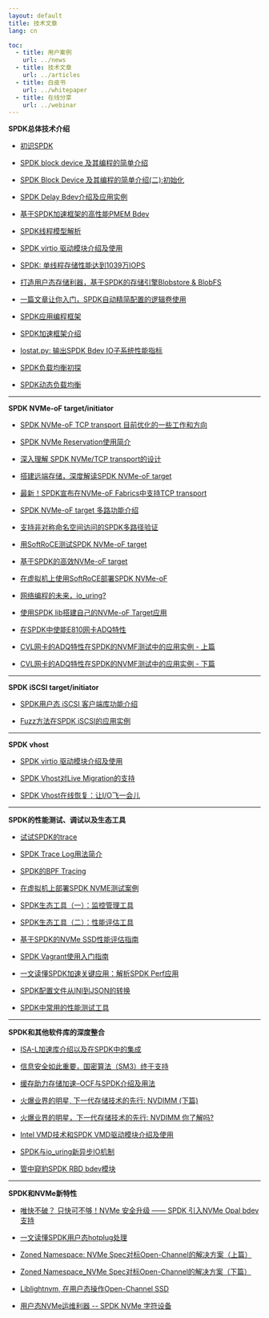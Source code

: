 ```yaml
---
layout: default
title: 技术文章
lang: cn

toc:
  - title: 用户案例
    url: ../news
  - title: 技术文章
    url: ../articles
  - title: 白皮书
    url: ../whitepaper
  - title: 在线分享
    url: ../webinar
---
```


**SPDK总体技术介绍**

* [初识SPDK](https://mp.weixin.qq.com/s?__biz=MzI3NDA4ODY4MA==&mid=2653338468&idx=1&sn=20f395a7e5e22bdee6cba9351d72ebae&chksm=f0cb4ce3c7bcc5f586a40cbeb5917146e95f7b5842da9fefbf6ddbc9705a4a3ed2773072f7b9&mpshare=1&scene=1&srcid=0516z8wJk6QLtfchhp3GITgg&sharer_sharetime=1652678609846&sharer_shareid=16362cd686fb4155d775401692935830&exportkey=Aw9i14ut1qFcTFEAJOQCGpY%3D&acctmode=0&pass_ticket=CHRad0UIoz8%2FSPboNOugxVHCcm1xuslbDDvwdEvYLiqRKwiMWxn%2B%2B5UW4IrjUmQ6&wx_header=0#rd)

* [SPDK block device 及其编程的简单介绍](https://mp.weixin.qq.com/s?__biz=MzI3NDA4ODY4MA==&mid=2653336658&idx=1&sn=6c81de4b2897fd78bfdabab9c1c316dd&chksm=f0cb43d5c7bccac3a531867010e43e32abe13c5f8607e61e458f19594402ae5974fd326f7960&token=1050568646&lang=zh_CN#rd)

* [SPDK Block Device 及其编程的简单介绍(二):初始化](https://mp.weixin.qq.com/s?__biz=MzI3NDA4ODY4MA==&mid=2653337067&idx=1&sn=9629dff3ee8ec3e6f70bd4a7dbe763cb&chksm=f0cb426cc7bccb7a3816b9888c547038113a173d4f3f4519fe9cf0f4bf18844074538bfa9781&token=468503366&lang=zh_CN#rd)

* [SPDK Delay Bdev介绍及应用实例](https://mp.weixin.qq.com/s?__biz=MzI3NDA4ODY4MA==&mid=2653338631&idx=1&sn=be869c38549ee3e0f6fcb4c9c7169367&chksm=f0cb4b80c7bcc29619fee03b27def72a6cc9b7b9d16066e57dd2acda234d2c3ec216bfbb4cca&mpshare=1&scene=1&srcid=05166r8YtcuKY5YZluH2I4JE&sharer_sharetime=1652678632034&sharer_shareid=16362cd686fb4155d775401692935830&exportkey=A1ZrvWPUCGw9cyHeraVQQz0%3D&acctmode=0&pass_ticket=CHRad0UIoz8%2FSPboNOugxVHCcm1xuslbDDvwdEvYLiqRKwiMWxn%2B%2B5UW4IrjUmQ6&wx_header=0#rd)

* [基于SPDK加速框架的高性能PMEM Bdev](https://mp.weixin.qq.com/s?__biz=MzI3NDA4ODY4MA==&mid=2653338257&idx=1&sn=d73454d2d31086ca34a8122eb60bd7ba&chksm=f0cb4d16c7bcc40035a3d5c84132346daf5f673315add75b3303dfc7d5783e58d0ee53788191&mpshare=1&scene=1&srcid=0516KXyPRRqbaTFfR3o2X3Vr&sharer_sharetime=1652678580442&sharer_shareid=16362cd686fb4155d775401692935830&exportkey=A0ooqUTjQi5j0Z7xBxCpISM%3D&acctmode=0&pass_ticket=CHRad0UIoz8%2FSPboNOugxVHCcm1xuslbDDvwdEvYLiqRKwiMWxn%2B%2B5UW4IrjUmQ6&wx_header=0#rd)

* [SPDK线程模型解析](https://mp.weixin.qq.com/s?__biz=MzI3NDA4ODY4MA==&mid=2653336301&idx=1&sn=893bceb88d7e775863ebc006e83f5532&chksm=f0cb456ac7bccc7cb720366f69941164e4e80cd5ceaef33bcbe16e7c761046aadc6e7137e4d7&token=1179202807&lang=zh_CN#rd)

* [SPDK virtio 驱动模块介绍及使用](https://mp.weixin.qq.com/s?__biz=MzI3NDA4ODY4MA==&mid=2653336450&idx=1&sn=3a15cf91138031bec34abac774a41506&chksm=f0cb4405c7bccd1306a867d817a7691243814d83d7cb7b43f0f5b6677112b78bcd6a0f8efeba&token=765211277&lang=zh_CN#rd)

* [SPDK: 单线程存储性能达到1039万IOPS](https://mp.weixin.qq.com/s?__biz=MzI3NDA4ODY4MA==&mid=2653335692&idx=1&sn=d76ec8f74b91759521fab28028d3989d&chksm=f0cb470bc7bcce1dd68e1710902763a0c331137453ba1458e86909f0612a4a6af3d534a3badb&token=155709156&lang=zh_CN#rd:)

* [打造用户态存储利器，基于SPDK的存储引擎Blobstore & BlobFS](https://mp.weixin.qq.com/s/jiS3jUNLeL0XzcljF8OhQA)

* [一篇文章让你入门，SPDK自动精简配置的逻辑卷使用](https://mp.weixin.qq.com/s?__biz=MzI3NDA4ODY4MA==&mid=2653334755&idx=1&sn=65adf4f6db28513f30b450c2da0edf7d&chksm=f0cb5b64c7bcd272f4524575737af666c25f6efc9bef5151178bdc59ed5d76c0d85c731dc841&token=431082989&lang=zh_CN#rd)

* [SPDK应用编程框架](https://mp.weixin.qq.com/s?__biz=MzI3NDA4ODY4MA==&mid=2653334735&idx=1&sn=b81c263cffc74cf42338d2edda371d2c&chksm=f0cb5b48c7bcd25e83634357c9dc667f02499e348382e011bac20fbc13f442ac58a1e1799704&token=431082989&lang=zh_CN#rd)

* [SPDK加速框架介绍](https://mp.weixin.qq.com/s?__biz=MzI3NDA4ODY4MA==&mid=2653338017&idx=1&sn=160906234698b912c1ded4f3f02f5ae4&chksm=f0cb4e26c7bcc730397ad5d5960b4d79eb068c8a0f1b925011dd9f7b8fadc53a53fabc275e50&exportkey=A323MwZQp34snW8QpmY76sk%3D&pass_ticket=H6C1Cnqh76Sgtai%2FizQ89JxysFnMQG%2BxrCYau3eJvg83IpHMJBMwostZX%2BsJuDXp&wx_header=0#rd)

* [Iostat.py: 输出SPDK Bdev IO子系统性能指标](https://mp.weixin.qq.com/s?__biz=MzI3NDA4ODY4MA==&mid=2653337235&idx=1&sn=18a86c9413d15f64038ad1ceae97161a&chksm=f0cb4114c7bcc8022e30570724c8125ae138918305210efc743cb32c31991d323ee051f37d1e&scene=0&xtrack=1&exportkey=A%2BOXWr460PmNQKEuT3dAhvM%3D&pass_ticket=w%2BZq2BsgB7kRtHy74eCg%2Bg3OzQ1%2BagIyRNE8HTReHBBzgY%2BPoBJ2KHsJWJVus9X2&wx_header=0#rd)

* [SPDK负载均衡初探](https://mp.weixin.qq.com/s?__biz=MzI3NDA4ODY4MA==&mid=2653338036&idx=1&sn=56b40ba93e257a5b77d87aca90d6b413&chksm=f0cb4e33c7bcc7254750bdd5a579460bba0982d6556cee9e3f57be5fa455dc16a439be7ab3de&exportkey=A%2F4ItFW%2Fpwqx7ZPg0wWuTtQ%3D&pass_ticket=H6C1Cnqh76Sgtai%2FizQ89JxysFnMQG%2BxrCYau3eJvg83IpHMJBMwostZX%2BsJuDXp&wx_header=0#rd)

* [SPDK动态负载均衡](https://mp.weixin.qq.com/s?__biz=MzI3NDA4ODY4MA==&mid=2653338117&idx=1&sn=5c961367150caf1098c5052792812a86&chksm=f0cb4d82c7bcc494c2e447c08607c88dde5214307d7e8ec2667430abf7d642dcf43171d09d46&mpshare=1&scene=1&srcid=1015omCRzPu5tSKM20FoxvsX&sharer_sharetime=1634259644537&sharer_shareid=bce63ba0449f498eb13c109c5eaef06d&exportkey=A2BQRGlmpj0p6jZa6pMy8Io%3D&pass_ticket=H6C1Cnqh76Sgtai%2FizQ89JxysFnMQG%2BxrCYau3eJvg83IpHMJBMwostZX%2BsJuDXp&wx_header=0#rd)

******

**SPDK NVMe-oF target/initiator**

* [SPDK NVMe-oF TCP transport 目前优化的一些工作和方向](https://mp.weixin.qq.com/s?__biz=MzI3NDA4ODY4MA==&mid=2653336799&idx=1&sn=cfcfd3a2688e147bb3ea0e6ab4d31226&chksm=f0cb4358c7bcca4e67d4cbebfa6ad3eb5419c5c1daf21d1d122b7615be6c8c5a1347bea1a0a2&token=1050568646&lang=zh_CN#rd)

* [SPDK NVMe Reservation使用简介](https://mp.weixin.qq.com/s?__biz=MzI3NDA4ODY4MA==&mid=2653335852&idx=1&sn=5e08566473a1e2f14b9d1f697c4995cc&chksm=f0cb46abc7bccfbdc9aa982f87dc851a59c6bddb321f4d02f682549426226eca2ee1d973a32b&token=2145434935&lang=zh_CN#rd)

* [深入理解 SPDK NVMe/TCP transport的设计](https://mp.weixin.qq.com/s?__biz=MzI3NDA4ODY4MA==&mid=2653335525&idx=1&sn=d4dc96bd800161e8a222279ca8396570&chksm=f0cb5862c7bcd1741bfbe1ee4c96dd200491f9c0c4d6a41a8299e0adf289f9a102b6780cd86f&token=1477511457&lang=zh_CN#rd)

* [搭建远端存储，深度解读SPDK NVMe-oF target](https://mp.weixin.qq.com/s/ohPaxAwmhGtuQQWz--J6WA)

* [最新！SPDK宣布在NVMe-oF Fabrics中支持TCP transport](https://mp.weixin.qq.com/s?__biz=MzI3NDA4ODY4MA==&mid=2653335028&idx=1&sn=7dccf7eef694b974ab841d136b265cde&chksm=f0cb5a73c7bcd365f9d1cece44630c11dda3d537a405f7f91359676f9c1e3fdb9e1ed9f550c9&token=431082989&lang=zh_CN#rd)

* [SPDK NVMe-oF target 多路功能介绍](https://mp.weixin.qq.com/s?__biz=MzI3NDA4ODY4MA==&mid=2653334954&idx=1&sn=7aa90dc8d2660b211cd353118570c8b6&chksm=f0cb5a2dc7bcd33b3dabcf17d2afbdd6c02597f48cbf64ce1f5144720061deff8d6e1d0ed44a&token=431082989&lang=zh_CN#rd)

* [支持非对称命名空间访问的SPDK多路径验证](https://mp.weixin.qq.com/s?__biz=MzI3NDA4ODY4MA==&mid=2653338599&idx=1&sn=8c9fde9fc979e3dcacf8923d5aa1bc5e&chksm=f0cb4c60c7bcc576032dbb64ff9d31a5c761b9b1850e01d7047f54f292bf589147ffe55aef7b&mpshare=1&scene=1&srcid=0516YOjlTdHput7SudpIKiCI&sharer_sharetime=1652678624881&sharer_shareid=16362cd686fb4155d775401692935830&exportkey=A9Mq3XCF0kHE4g66QTdlxos%3D&acctmode=0&pass_ticket=CHRad0UIoz8%2FSPboNOugxVHCcm1xuslbDDvwdEvYLiqRKwiMWxn%2B%2B5UW4IrjUmQ6&wx_header=0#rd)

* [用SoftRoCE测试SPDK NVMe-oF target](https://mp.weixin.qq.com/s?__biz=MzI3NDA4ODY4MA==&mid=2653334844&idx=1&sn=96383bab414ad4e6454c7d98707dc611&chksm=f0cb5abbc7bcd3adf9137b3dd444b5a2f50fcf55ad44cc6a5a8f7fd79f14aebfe954e148c97c&token=431082989&lang=zh_CN#rd)

* [基于SPDK的高效NVMe-oF target](https://mp.weixin.qq.com/s?__biz=MzI3NDA4ODY4MA==&mid=2653334751&idx=1&sn=eb13c596b3e938a093ef9dccc716dd97&chksm=f0cb5b58c7bcd24ee2c9a9d0a648f1dae83ab52d5449291af41655bc485be56f382809975aa7&token=431082989&lang=zh_CN#rd)

* [在虚拟机上使用SoftRoCE部署SPDK NVMe-oF](https://mp.weixin.qq.com/s?__biz=MzI3NDA4ODY4MA==&mid=2653334915&idx=1&sn=196ca1105b9da3b3358caa1d09f0f41f&chksm=f0cb5a04c7bcd31249703bc6ca703133cfb6d58283e4d0c3b00bf4ed4793a5f9f1cae57fda54&token=431082989&lang=zh_CN#rd)

* [网络编程的未来，io_uring?](https://mp.weixin.qq.com/s?__biz=MzI3NDA4ODY4MA==&mid=2653337201&idx=1&sn=4a4c1473fafe002255faac5a9096d523&chksm=f0cb41f6c7bcc8e04aaee729055b4221fcac8ab2136e2c8a22d4b40469e7e1c2414eb5f47041&token=468503366&lang=zh_CN#rd)

* [使用SPDK lib搭建自己的NVMe-oF Target应用](https://mp.weixin.qq.com/s?__biz=MzI3NDA4ODY4MA==&mid=2653337267&idx=1&sn=6769c98e5a2a54222f876cb3e1a90b16&chksm=f0cb4134c7bcc822d52d949f8854f8a6f222cfeb415ea900af95ace800ee3d5adb463efdc49c&scene=0&xtrack=1&exportkey=AxWC0d%2FlABMRAA7rB8HbVlU%3D&pass_ticket=w%2BZq2BsgB7kRtHy74eCg%2Bg3OzQ1%2BagIyRNE8HTReHBBzgY%2BPoBJ2KHsJWJVus9X2&wx_header=0#rd)

* [在SPDK中使能E810网卡ADQ特性](https://mp.weixin.qq.com/s?__biz=MzI3NDA4ODY4MA==&mid=2653337354&idx=1&sn=2bccc7b8681f5bde5a9e82b58d9f7e35&chksm=f0cb408dc7bcc99b37d4d77cd572de5c3ff092a4c0cb80766e3841050bec620c298d710842c0&scene=0&xtrack=1&exportkey=Aw4ff5FCzsijjG81i0a45J4%3D&pass_ticket=w%2BZq2BsgB7kRtHy74eCg%2Bg3OzQ1%2BagIyRNE8HTReHBBzgY%2BPoBJ2KHsJWJVus9X2&wx_header=0#rd)

* [CVL网卡的ADQ特性在SPDK的NVMF测试中的应用实例 - 上篇](https://mp.weixin.qq.com/s?__biz=MzI3NDA4ODY4MA==&mid=2653337411&idx=1&sn=2c20d7e6be1e491e88453b35d664948c&chksm=f0cb40c4c7bcc9d2ebbe09f7f8762bc9194dae52a142d906e5d2382300d271ccca7b34dbc1d6&scene=0&xtrack=1&exportkey=A%2FEW6XpPuT0yaN4hynZT2fo%3D&pass_ticket=w%2BZq2BsgB7kRtHy74eCg%2Bg3OzQ1%2BagIyRNE8HTReHBBzgY%2BPoBJ2KHsJWJVus9X2&wx_header=0#rd)

* [CVL网卡的ADQ特性在SPDK的NVMF测试中的应用实例 - 下篇](https://mp.weixin.qq.com/s?__biz=MzI3NDA4ODY4MA==&mid=2653337412&idx=1&sn=43d8e1579060c01a6ae885024a5d8b57&chksm=f0cb40c3c7bcc9d51385952f678a05a073af44fef3c2d80b31840f8fb5c367dd03e6a21be569&scene=0&xtrack=1&exportkey=A3ZNSgaNVrFI2XJD7u7AS04%3D&pass_ticket=vkau%2B%2F%2BpF2ANWH%2F%2B7AW%2B%2FZTZ49cBSWbTMZ7QKXhjW7wagOPKKr5iX9iRZYrUd8Ld&wx_header=0#rd)

******

**SPDK iSCSI target/initiator**

* [SPDK用户态 iSCSI 客户端库功能介绍](https://mp.weixin.qq.com/s/RHisv2B_9f6Ql5_7iKa_Yw)

* [Fuzz方法在SPDK iSCSI的应用实例](https://mp.weixin.qq.com/s?__biz=MzI3NDA4ODY4MA==&mid=2653337187&idx=1&sn=40504e53764a47cdb7088392de613ab3&chksm=f0cb41e4c7bcc8f2584d8dad76e08183578829e2e43a20a4a061340f2e3cb717b84c4a9b077a&token=468503366&lang=zh_CN#rd)

******

**SPDK vhost**

* [SPDK virtio 驱动模块介绍及使用](https://mp.weixin.qq.com/s?__biz=MzI3NDA4ODY4MA==&mid=2653336450&idx=1&sn=3a15cf91138031bec34abac774a41506&chksm=f0cb4405c7bccd1306a867d817a7691243814d83d7cb7b43f0f5b6677112b78bcd6a0f8efeba&token=1050568646&lang=zh_CN#rd)

* [SPDK Vhost对Live Migration的支持](https://mp.weixin.qq.com/s?__biz=MzI3NDA4ODY4MA==&mid=2653334939&idx=1&sn=012fb74c571aed8093a5a17a38381f8d&chksm=f0cb5a1cc7bcd30a869d87df0e6e7efe2491ec4f3c62eff6d028961e9c6d41d056f00c47c6f9&token=431082989&lang=zh_CN#rd)

* [SPDK Vhost在线恢复：让I/O飞一会儿](https://mp.weixin.qq.com/s?__biz=MzI3NDA4ODY4MA==&mid=2653336929&idx=1&sn=0fba4d1922daeeb1da9c1df2d08aca7b&chksm=f0cb42e6c7bccbf0b724f7fe0fb5bf6c1dea4235bb49adc55b5134907d33a4c93dbec5ba1d03&token=468503366&lang=zh_CN#rd)

******

**SPDK的性能测试、调试以及生态工具**

* [试试SPDK的trace](https://mp.weixin.qq.com/s?__biz=MzI3NDA4ODY4MA==&mid=2653336410&idx=1&sn=cbbb7a0e19b3322e16c3592959d1ec55&chksm=f0cb44ddc7bccdcbc45664d5c7dd63ef859c7871bd5867a2745b697280d36e84cb2dc61573f1&token=1179202807&lang=zh_CN#rd)

* [SPDK Trace Log用法简介](https://mp.weixin.qq.com/s?__biz=MzI3NDA4ODY4MA==&mid=2653338377&idx=1&sn=e267c120af4fe661f2f7a306c163afda&chksm=f0cb4c8ec7bcc598225b43aac7366f80ef7f2738f3664790a6b2830a31913a5f568b5e61618c&mpshare=1&scene=1&srcid=0516NObW2EwV1QgVN8QOGSOr&sharer_sharetime=1652678596334&sharer_shareid=16362cd686fb4155d775401692935830&exportkey=A5TovvkIgptMwJKfMYFgxxk%3D&acctmode=0&pass_ticket=CHRad0UIoz8%2FSPboNOugxVHCcm1xuslbDDvwdEvYLiqRKwiMWxn%2B%2B5UW4IrjUmQ6&wx_header=0#rd)

* [SPDK的BPF Tracing](https://mp.weixin.qq.com/s?__biz=MzI3NDA4ODY4MA==&mid=2653338225&idx=1&sn=9205b9612bf372be0cb26502f6d9c958&chksm=f0cb4df6c7bcc4e06996f3d7390733fc4a2a04bdb2ddebea1fe70a05526346b1de4b138f25e5&mpshare=1&scene=1&srcid=0516rsNcutXxHzEzTVNL1ncU&sharer_sharetime=1652678567698&sharer_shareid=16362cd686fb4155d775401692935830&exportkey=A3V5sSkXSC5w4WHhssezLJw%3D&acctmode=0&pass_ticket=CHRad0UIoz8%2FSPboNOugxVHCcm1xuslbDDvwdEvYLiqRKwiMWxn%2B%2B5UW4IrjUmQ6&wx_header=0#rd)

* [在虚拟机上部署SPDK NVME测试案例](https://mp.weixin.qq.com/s?__biz=MzI3NDA4ODY4MA==&mid=2653336075&idx=1&sn=13c658b8c727ac730c8911088d680f20&chksm=f0cb458cc7bccc9ad4f3cd1c660e33a971a2419b683d79869769713c737da64f5d74181c1e6d&token=186149208&lang=zh_CN#rd)

* [SPDK生态工具（一）：监控管理工具](https://mp.weixin.qq.com/s?__biz=MzI3NDA4ODY4MA==&mid=2653334766&idx=1&sn=dd332cc2549231b4e6998937b20de705&chksm=f0cb5b69c7bcd27f1ee55cf7c9c324f44f366d7fabf07e27eb00ecc3e94edb206ed1a7e2e2a1&token=431082989&lang=zh_CN#rd)

* [SPDK生态工具（二）：性能评估工具](https://mp.weixin.qq.com/s?__biz=MzI3NDA4ODY4MA==&mid=2653334791&idx=1&sn=ff411ed6f53524851c0ab76fb11b2858&chksm=f0cb5a80c7bcd396557501eb33ed83fff0a943f93d53f8eb7b766625958958b220cf6b97b7f5&token=431082989&lang=zh_CN#rd)

* [基于SPDK的NVMe SSD性能评估指南](https://mp.weixin.qq.com/s?__biz=MzI3NDA4ODY4MA==&mid=2653334990&idx=1&sn=2b8cc25a6271e96ad0499fa805d34404&chksm=f0cb5a49c7bcd35f0f52da024484769b75be2aefc96de5f8b4ec0266c60fe8c0a8c175331c4f&token=431082989&lang=zh_CN#rd)

* [SPDK Vagrant使用入门指南](https://mp.weixin.qq.com/s?__biz=MzI3NDA4ODY4MA==&mid=2653334821&idx=1&sn=b1032c8960cc66cbee77ed19f70a18af&chksm=f0cb5aa2c7bcd3b4db8389a1ced9d7e0493a868781fe29b26a8f69efa0a3f52e24a925691c86&token=431082989&lang=zh_CN#rd)

* [一文读懂SPDK加速关键应用：解析SPDK Perf应用](https://mp.weixin.qq.com/s?__biz=MzI3NDA4ODY4MA==&mid=2653335061&idx=1&sn=8c2bb8b1bf7d95d7ab3c0cf81bea0136&chksm=f0cb5992c7bcd084c6d1704e26033b7510b4986593b91a45743df2aea39596813511fa4b70ac&token=431082989&lang=zh_CN#rd)

* [SPDK配置文件从INI到JSON的转换](https://mp.weixin.qq.com/s?__biz=MzI3NDA4ODY4MA==&mid=2653337483&idx=1&sn=229777e0455d1da1d5e1350fd7706f8b&chksm=f0cb400cc7bcc91a5f30529def1e7ec35d7ba35d8db7929fce9766780e989725d8cb4f8d40c5&scene=0&xtrack=1&exportkey=A0WVwxrr8sF%2BvUzgPioT0Z8%3D&pass_ticket=Yqc82YTsvhRYO%2F9LVG0fQnlhT4AQex%2BS%2BcfddHU25xFgtLVwCovG%2BHck3uYODoz7&wx_header=0#rd)

* [SPDK中常用的性能测试工具](https://mp.weixin.qq.com/s?__biz=MzI3NDA4ODY4MA==&mid=2653337823&idx=1&sn=815db74da9e0d5ca0309c0f1a12514f1&chksm=f0cb4f58c7bcc64e5b673b0330d89de71718dae1b2a41fc48f51033bc64563636bf08fb4502e&scene=0&xtrack=1&exportkey=Ay8l1i5XWgGDJcPchM1ZWhk%3D&pass_ticket=H6C1Cnqh76Sgtai%2FizQ89JxysFnMQG%2BxrCYau3eJvg83IpHMJBMwostZX%2BsJuDXp&wx_header=0#rd)

******

**SPDK和其他软件库的深度整合**

* [ISA-L加速库介绍以及在SPDK中的集成](https://mp.weixin.qq.com/s?__biz=MzI3NDA4ODY4MA==&mid=2653337450&idx=1&sn=fc4068ff5a2bd1378e6dd5a7a16c5fe6&chksm=f0cb40edc7bcc9fbc60e1da33ce7399143386a9d961ffa8f37be611adefbbcf0bd94281f404c&scene=0&xtrack=1&exportkey=A%2BxfIgS5m403pOrcBN5xNEw%3D&pass_ticket=Yqc82YTsvhRYO%2F9LVG0fQnlhT4AQex%2BS%2BcfddHU25xFgtLVwCovG%2BHck3uYODoz7&wx_header=0#rd)

* [信息安全如此重要，国密算法（SM3）终于支持](https://mp.weixin.qq.com/s?__biz=MzI3NDA4ODY4MA==&mid=2653336190&idx=1&sn=c564135f2135d128d5ee04dccdd3180c&chksm=f0cb45f9c7bcccefcfa3663a7cb412d54ed3a82ab18de896ea579ed17e3af64c8e8a0d642001&token=1179202807&lang=zh_CN#rd)

* [缓存助力存储加速–OCF与SPDK介绍及用法](https://mp.weixin.qq.com/s?__biz=MzI3NDA4ODY4MA==&mid=2653335424&idx=1&sn=0f4dfc6c884cea4780c016902dab59e8&chksm=f0cb5807c7bcd111a815ded1bab1dd8260167c59eab71ba729e27ec1f76b266e23b5f1a08bf2&token=1477511457&lang=zh_CN#rd)

* [火爆业界的明星, 下一代存储技术的先行: NVDIMM (下篇)](https://mp.weixin.qq.com/s?__biz=MzI3NDA4ODY4MA==&mid=2653335297&idx=1&sn=15a97636a9789a0e804847c398de7ae6&pass_ticket=6pPQwgtuLLkHv4fBlZcTWzepH4S%2FWbUWUxESD8lfM6BTwdPB7U%2FMlij2UeHFvzDB)

* [火爆业界的明星，下一代存储技术的先行: NVDIMM 你了解吗?](https://mp.weixin.qq.com/s?__biz=MzI3NDA4ODY4MA==&mid=2653335049&idx=1&sn=e3523d28b4e3d79c5584c20d04432e24&pass_ticket=6pPQwgtuLLkHv4fBlZcTWzepH4S%2FWbUWUxESD8lfM6BTwdPB7U%2FMlij2UeHFvzDB)

* [Intel VMD技术和SPDK VMD驱动模块介绍及使用](https://mp.weixin.qq.com/s?__biz=MzI3NDA4ODY4MA==&mid=2653336956&idx=1&sn=3fd65203018991b1c2d06f57cad1bf8d&chksm=f0cb42fbc7bccbedd59ab5b60918fcde64c2e306c89926956a9b525c80ad977ae1fe9b078a7f&token=468503366&lang=zh_CN#rd)

* [SPDK与io_uring新异步IO机制](https://mp.weixin.qq.com/s?__biz=MzI3NDA4ODY4MA==&mid=2653337255&idx=1&sn=ac3c6a2e5da26c740897cdd5b5853613&chksm=f0cb4120c7bcc836236a5e5ed5c527e77402f530214a271bde779b1e13bc962b4b55959f84ea&scene=0&xtrack=1&exportkey=A6M3uH7ELEkd9xZgxwA%2FqrA%3D&pass_ticket=w%2BZq2BsgB7kRtHy74eCg%2Bg3OzQ1%2BagIyRNE8HTReHBBzgY%2BPoBJ2KHsJWJVus9X2&wx_header=0#rd)

* [管中窥豹SPDK RBD bdev模块](https://mp.weixin.qq.com/s?__biz=MzI3NDA4ODY4MA==&mid=2653337737&idx=1&sn=4cae3aaf866e55da3b9a986c2147ae76&chksm=f0cb4f0ec7bcc6187c6594ee3cd79c001fe9e1697b80bacb7ba78d0620b9c2296cd68b530a0f&scene=0&xtrack=1&exportkey=A1lokdMubQCTFwj4YPJjRGg%3D&pass_ticket=H6C1Cnqh76Sgtai%2FizQ89JxysFnMQG%2BxrCYau3eJvg83IpHMJBMwostZX%2BsJuDXp&wx_header=0#rd)

******

**SPDK和NVMe新特性**

* [唯快不破？ 只快可不够！NVMe 安全升级 —— SPDK 引入NVMe Opal bdev 支持](https://mp.weixin.qq.com/s?__biz=MzI3NDA4ODY4MA==&mid=2653336581&idx=1&sn=bb3ca69cee39576fe4c46c692d551060&chksm=f0cb4382c7bcca948e9ca458c7a036c8fe353916eb77b537ad69c10b6cde566a8c0d95607498&token=1050568646&lang=zh_CN#rd)

* [一文读懂SPDK用户态hotplug处理](https://mp.weixin.qq.com/s?__biz=MzI3NDA4ODY4MA==&mid=2653335398&idx=1&sn=a5576049b7386c21a3c5ebe55cc6d11f&chksm=f0cb58e1c7bcd1f72f25655be52ec26af4fb8066556e7602aa5a2ae7cdcdd1213a2ca6aaa8fe&token=533641352&lang=zh_CN#rd)

* [Zoned Namespace: NVMe Spec对标Open-Channel的解决方案（上篇）](https://mp.weixin.qq.com/s?__biz=MzI3NDA4ODY4MA==&mid=2653335330&idx=1&sn=db1821b20312a6a8ed627adf3c897eda&chksm=f0cb58a5c7bcd1b3e21fd4b0c1c57eb5981ae13d2624be9fa359c35f89b4182d69e9aa70bb1b&mpshare=1&scene=1&srcid=04100n8cVU4929zrWL7Ickmp&pass_ticket=I08wxcYqrorlEm9aY2xig3IeNMZGBl2nIICys%2BEBjYLRUYNzPhBPFQ%2FIe5HOO1dk#rd)

* [Zoned Namespace_NVMe Spec对标Open-Channel的解决方案（下篇）](https://mp.weixin.qq.com/s?__biz=MzI3NDA4ODY4MA==&mid=2653335343&idx=1&sn=94a07928e66b388c54b470d5551cf990&chksm=f0cb58a8c7bcd1beec8c85abfee9564a7f9be01e10011dacb870e2cd8d0ad2a8cb2d8889a177&mpshare=1&scene=1&srcid=&pass_ticket=I08wxcYqrorlEm9aY2xig3IeNMZGBl2nIICys%2BEBjYLRUYNzPhBPFQ%2FIe5HOO1dk#rd)

* [Liblightnvm, 在用户态操作Open-Channel SSD](https://mp.weixin.qq.com/s/wVfVhDvF8b0owlUxNjPLXw)

* [用户态NVMe运维利器 -- SPDK NVMe 字符设备](https://mp.weixin.qq.com/s?__biz=MzI3NDA4ODY4MA==&mid=2653336872&idx=1&sn=160bc5517d67c6e9900c54ba9ebab22d&chksm=f0cb42afc7bccbb9314c443d706f06161e38060f2bb82106c4a631081051e71761aa24389c50&token=468503366&lang=zh_CN#rd)
